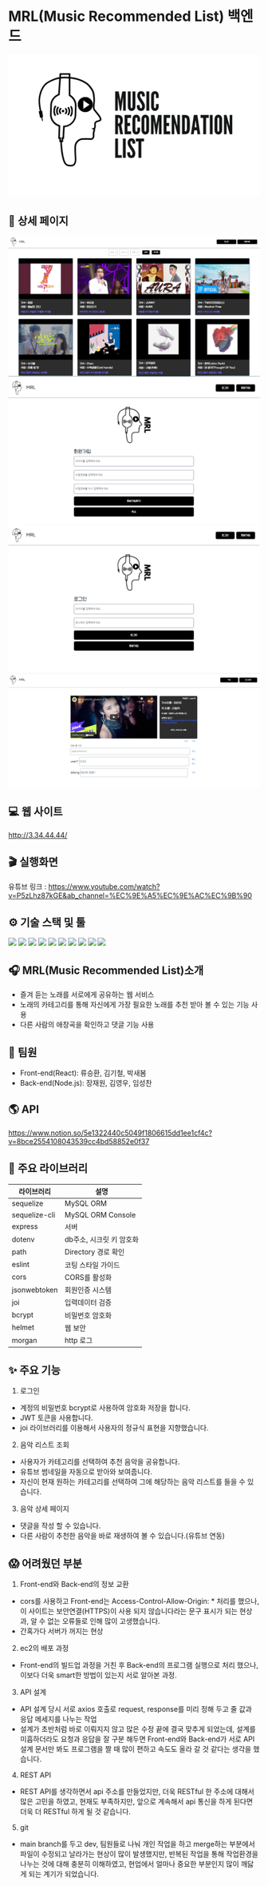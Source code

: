 # MRL(Music Recommended List) 백엔드

![image](/app/public/images/KakaoTalk_20211016_162046491.png)

## 📰 상세 페이지 
![image](/app/public/images/KakaoTalk_20211016_164554290.png)
![image](/app/public/images/KakaoTalk_20211016_164417367.png)
![image](/app/public/images/KakaoTalk_20211016_164448670.png)
![image](/app/public/images/KakaoTalk_20211016_185207196.png)

## 💻 웹 사이트

http://3.34.44.44/

## 🎬 실행화면
유튜브 링크 : https://www.youtube.com/watch?v=P5zLhz87kGE&ab_channel=%EC%9E%A5%EC%9E%AC%EC%9B%90  

## ⚙️ 기술 스택 및 툴

<img src="https://img.shields.io/badge/Yarn-1.22.15-2C8EBB?style=flat-square&logo=Yarn&logoColor=white"/> <img src="https://img.shields.io/badge/React-17.0.1-61DAFB?style=flat-square&logo=React&logoColor=white"/> <img src="https://img.shields.io/badge/React Router-5.2.0-CA4245?style=flat-square&logo=React Router&logoColor=white"/> <img src="https://img.shields.io/badge/Redux-4.1.1-764ABC?style=flat-square&logo=Redux&logoColor=white"/> <img src="https://img.shields.io/badge/MaterialUI-5.0.3-0081CB?style=flat-square&logo=Material-UI&logoColor=white"/> <img src="https://img.shields.io/badge/Axios-0.21.1-764ABC?style=flat-square&logo=Axios&logoColor=white"/> <img src="https://img.shields.io/badge/ESLint-8.0.0-4B32C3?style=flat-square&logo=ESLint&logoColor=white"/> <img src="https://img.shields.io/badge/Node.js-14.15.1-339933?style=flat-square&logo=Node.js&logoColor=white"/> <img src="https://img.shields.io/badge/MySQL-14.15.1-4479A1?style=flat-square&logo=MySQL&logoColor=white"/> <img src="https://img.shields.io/badge/Express-4.16.1-000000?style=flat-square&logo=Express&logoColor=white"/>  

## 🎧 MRL(Music Recommended List)소개

- 즐겨 듣는 노래를 서로에게 공유하는 웹 서비스
- 노래의 카테고리를 통해 자신에게 가장 필요한 노래를 추천 받아 볼 수 있는 기능 사용
- 다른 사람의 애창곡을 확인하고 댓글 기능 사용

## 🙋 팀원

- Front-end(React): 류승환, 김기철, 박새봄
- Back-end(Node.js): 장재원, 김영우, 임성찬

## 🌎 API

https://www.notion.so/5e1322440c5049f1806615dd1ee1cf4c?v=8bce2554108043539cc4bd58852e0f37  

## 📖 주요 라이브러리

| 라이브러리   | 설명 |
| ------------ | ---- |
| sequelize	| MySQL ORM |
| sequelize-cli |	MySQL ORM Console |
| express |	서버 |
| dotenv       | db주소, 시크릿 키 암호화 |
| path         |  Directory 경로 확인 |
| eslint       | 코팅 스타일 가이드 |
| cors         | CORS를 활성화 |
| jsonwebtoken | 회원인증 시스템 |
| joi          | 입력데이터 검증 |
| bcrypt       | 비밀번호 암호화 |
| helmet       | 웹 보안 |
| morgan       | http 로그 |

## ✨ 주요 기능

1. 로그인

- 계정의 비밀번호 bcrypt로 사용하여 암호화 저장을 합니다.
- JWT 토큰을 사용합니다.
- joi 라이브러리를 이용해서 사용자의 정규식 표현을 지향했습니다.

2. 음악 리스트 조회

- 사용자가 카테고리를 선택하여 추천 음악을 공유합니다.
- 유튜브 썸네일을 자동으로 받아와 보여줍니다.
- 자신이 현재 원하는 카테고리를 선택하여 그에 해당하는 음악 리스트를 들을 수 있습니다.

3. 음악 상세 페이지

- 댓글을 작성 할 수 있습니다.
- 다른 사람이 추천한 음악을 바로 재생하여 볼 수 있습니다.(유튜브 연동)

## 😱 어려웠던 부분

1. Front-end와 Back-end의 정보 교환

- cors를 사용하고 Front-end는 Access-Control-Allow-Origin: \* 처리를 했으나, 이 사이트는 보안연결(HTTPS)이 사용 되지 않습니다라는 문구 표시가 되는 현상과, 알 수 없는 오류들로 인해 많이 고생했습니다.
- 간혹가다 서버가 꺼지는 현상

2.  ec2의 배포 과정

- Front-end의 빌드업 과정을 거친 후 Back-end의 프로그램 실행으로 처리 했으나, 이보다 더욱 smart한 방법이 있는지 서로 알아본 과정.

3.  API 설계

- API 설계 당시 서로 axios 호출로 request, response를 미리 정해 두고 줄 값과 응답 메세지를 나누는 작업
- 설계가 초반처럼 바로 이뤄지지 않고 많은 수정 끝에 결국 맞추게 되었는데, 설계를 미흡하더라도 요청과 응답을 잘 구분 해두면 Front-end와 Back-end가 서로 API 설계 문서만 봐도 프로그램을 짤 때 많이 편하고 속도도 올라 갈 것 같다는 생각을 했습니다.

4.  REST API

- REST API를 생각하면서 api 주소를 만들었지만, 더욱 RESTful 한 주소에 대해서 많은 고민을 하였고, 현재도 부족하지만, 앞으로 계속해서 api 통신을 하게 된다면 더욱 더 RESTful 하게 될 것 같습니다.

5. git

- main branch를 두고 dev, 팀원들로 나눠 개인 작업을 하고 merge하는 부분에서 파일이 수정되고 날라가는 현상이 많이 발생했지만, 반복된 작업을 통해 작업환경을 나누는 것에 대해 충분히 이해하였고, 현업에서 얼마나 중요한 부분인지 많이 깨닳게 되는 계기가 되었습니다.
